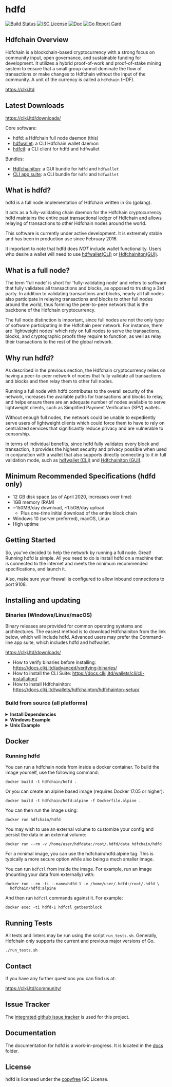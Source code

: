 hdfd
====

[![Build Status](https://github.com/hdfchain/hdfd/workflows/Build%20and%20Test/badge.svg)](https://github.com/hdfchain/hdfd/actions)
[![ISC License](https://img.shields.io/badge/license-ISC-blue.svg)](http://copyfree.org)
[![Doc](https://img.shields.io/badge/doc-reference-blue.svg)](https://pkg.go.dev/github.com/hdfchain/hdfd)
[![Go Report Card](https://goreportcard.com/badge/github.com/hdfchain/hdfd)](https://goreportcard.com/report/github.com/hdfchain/hdfd)

## Hdfchain Overview

Hdfchain is a blockchain-based cryptocurrency with a strong focus on community
input, open governance, and sustainable funding for development. It utilizes a
hybrid proof-of-work and proof-of-stake mining system to ensure that a small
group cannot dominate the flow of transactions or make changes to Hdfchain without
the input of the community.  A unit of the currency is called a `hdfchain` (HDF).

https://clkj.ltd

## Latest Downloads

https://clkj.ltd/downloads/

Core software:

* hdfd: a Hdfchain full node daemon (this)
* [hdfwallet](https://github.com/hdfchain/hdfwallet): a CLI Hdfchain wallet daemon
* [hdfctl](https://github.com/hdfchain/hdfctl): a CLI client for hdfd and hdfwallet

Bundles:

* [Hdfchainiton](https://github.com/hdfchain/hdfchainton): a GUI bundle for `hdfd`
  and `hdfwallet`
* [CLI app suite](https://github.com/hdfchain/hdfchain-release/releases/tag/v1.5.1):
  a CLI bundle for `hdfd` and `hdfwallet`

## What is hdfd?

hdfd is a full node implementation of Hdfchain written in Go (golang).

It acts as a fully-validating chain daemon for the Hdfchain cryptocurrency.  hdfd
maintains the entire past transactional ledger of Hdfchain and allows relaying of
transactions to other Hdfchain nodes around the world.

This software is currently under active development.  It is extremely stable and
has been in production use since February 2016.

It important to note that hdfd does *NOT* include wallet functionality.  Users
who desire a wallet will need to use [hdfwallet(CLI)](https://github.com/hdfchain/hdfwallet)
or [Hdfchainiton(GUI)](https://github.com/hdfchain/hdfchainton).

## What is a full node?

The term 'full node' is short for 'fully-validating node' and refers to software
that fully validates all transactions and blocks, as opposed to trusting a 3rd
party.  In addition to validating transactions and blocks, nearly all full nodes
also participate in relaying transactions and blocks to other full nodes around
the world, thus forming the peer-to-peer network that is the backbone of the
Hdfchain cryptocurrency.

The full node distinction is important, since full nodes are not the only type
of software participating in the Hdfchain peer network. For instance, there are
'lightweight nodes' which rely on full nodes to serve the transactions, blocks,
and cryptographic proofs they require to function, as well as relay their
transactions to the rest of the global network.

## Why run hdfd?

As described in the previous section, the Hdfchain cryptocurrency relies on having
a peer-to-peer network of nodes that fully validate all transactions and blocks
and then relay them to other full nodes.

Running a full node with hdfd contributes to the overall security of the
network, increases the available paths for transactions and blocks to relay,
and helps ensure there are an adequate number of nodes available to serve
lightweight clients, such as Simplified Payment Verification (SPV) wallets.

Without enough full nodes, the network could be unable to expediently serve
users of lightweight clients which could force them to have to rely on
centralized services that significantly reduce privacy and are vulnerable to
censorship.

In terms of individual benefits, since hdfd fully validates every block and
transaction, it provides the highest security and privacy possible when used in
conjunction with a wallet that also supports directly connecting to it in full
validation mode, such as [hdfwallet (CLI)](https://github.com/hdfchain/hdfwallet)
and [Hdfchainiton (GUI)](https://github.com/hdfchain/hdfchainton).

## Minimum Recommended Specifications (hdfd only)

* 12 GB disk space (as of April 2020, increases over time)
* 1GB memory (RAM)
* ~150MB/day download, ~1.5GB/day upload
  * Plus one-time initial download of the entire block chain
* Windows 10 (server preferred), macOS, Linux
* High uptime

## Getting Started

So, you've decided to help the network by running a full node.  Great!  Running
hdfd is simple.  All you need to do is install hdfd on a machine that is
connected to the internet and meets the minimum recommended specifications, and
launch it.

Also, make sure your firewall is configured to allow inbound connections to port
9108.

<a name="Installation" />

## Installing and updating

### Binaries (Windows/Linux/macOS)

Binary releases are provided for common operating systems and architectures.
The easiest method is to download Hdfchainiton from the link below, which will
include hdfd. Advanced users may prefer the Command-line app suite, which
includes hdfd and hdfwallet.

https://clkj.ltd/downloads/

* How to verify binaries before installing: https://docs.clkj.ltd/advanced/verifying-binaries/
* How to install the CLI Suite: https://docs.clkj.ltd/wallets/cli/cli-installation/
* How to install Hdfchainiton: https://docs.clkj.ltd/wallets/hdfchainton/hdfchainton-setup/

### Build from source (all platforms)

<details><summary><b>Install Dependencies</b></summary>

- **Go 1.14 or 1.15**

  Installation instructions can be found here: https://golang.org/doc/install.
  Ensure Go was installed properly and is a supported version:
  ```sh
  $ go version
  $ go env GOROOT GOPATH
  ```
  NOTE: `GOROOT` and `GOPATH` must not be on the same path. Since Go 1.8 (2016),
  `GOROOT` and `GOPATH` are set automatically, and you do not need to change
  them. However, you still need to add `$GOPATH/bin` to your `PATH` in order to
  run binaries installed by `go get` and `go install` (On Windows, this happens
  automatically).

  Unix example -- add these lines to .profile:

  ```
  PATH="$PATH:/usr/local/go/bin"  # main Go binaries ($GOROOT/bin)
  PATH="$PATH:$HOME/go/bin"       # installed Go projects ($GOPATH/bin)
  ```

- **Git**

  Installation instructions can be found at https://git-scm.com or
  https://gitforwindows.org.
  ```sh
  $ git version
  ```

</details>
<details><summary><b>Windows Example</b></summary>

  ```PowerShell
  PS> git clone https://github.com/hdfchain/hdfd $env:USERPROFILE\src\hdfd
  PS> cd $env:USERPROFILE\src\hdfd
  PS> go install . .\cmd\...
  PS> hdfd -V
  ```

  Run the `hdfd` executable now installed in `"$(go env GOPATH)\bin"`.
</details>
<details><summary><b>Unix Example</b></summary>

  This assumes you have already added `$GOPATH/bin` to your `$PATH` as described
  in dependencies.

  ```sh
  $ git clone https://github.com/hdfchain/hdfd $HOME/src/hdfd
  $ git clone https://github.com/hdfchain/hdfctl $HOME/src/hdfctl
  $ (cd $HOME/src/hdfd && go install . ./...)
  $ (cd $HOME/src/hdfctl && go install)
  $ hdfd -V
  ```

  Run the `hdfd` executable now installed in `$GOPATH/bin`.
</details>

## Docker

### Running hdfd

You can run a hdfchain node from inside a docker container.  To build the image
yourself, use the following command:

```
docker build -t hdfchain/hdfd .
```

Or you can create an alpine based image (requires Docker 17.05 or higher):

```
docker build -t hdfchain/hdfd:alpine -f Dockerfile.alpine .
```

You can then run the image using:

```
docker run hdfchain/hdfd
```

You may wish to use an external volume to customize your config and persist the
data in an external volume:

```
docker run --rm -v /home/user/hdfdata:/root/.hdfd/data hdfchain/hdfd
```

For a minimal image, you can use the hdfchain/hdfd:alpine tag.  This is typically
a more secure option while also being a much smaller image.

You can run `hdfctl` from inside the image.  For example, run an image (mounting
your data from externally) with:

```
docker run --rm -ti --name=hdfd-1 -v /home/user/.hdfd:/root/.hdfd \
  hdfchain/hdfd:alpine
```

And then run `hdfctl` commands against it.  For example:

```
docker exec -ti hdfd-1 hdfctl getbestblock
```

## Running Tests

All tests and linters may be run using the script `run_tests.sh`.  Generally,
Hdfchain only supports the current and previous major versions of Go.

```
./run_tests.sh
```

## Contact

If you have any further questions you can find us at:

https://clkj.ltd/community/

## Issue Tracker

The [integrated github issue tracker](https://github.com/hdfchain/hdfd/issues)
is used for this project.

## Documentation

The documentation for hdfd is a work-in-progress.  It is located in the
[docs](https://github.com/hdfchain/hdfd/tree/master/docs) folder.

## License

hdfd is licensed under the [copyfree](http://copyfree.org) ISC License.
